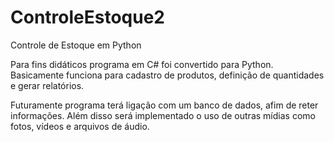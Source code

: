 # ControleEstoque2
Controle de Estoque em Python

Para fins didáticos programa em C# foi convertido para Python. Basicamente funciona para cadastro de produtos, definição de quantidades e gerar relatórios.

Futuramente programa terá ligação com um banco de dados, afim de reter informações. Além disso será implementado o uso de outras mídias como fotos, vídeos e arquivos de áudio.

